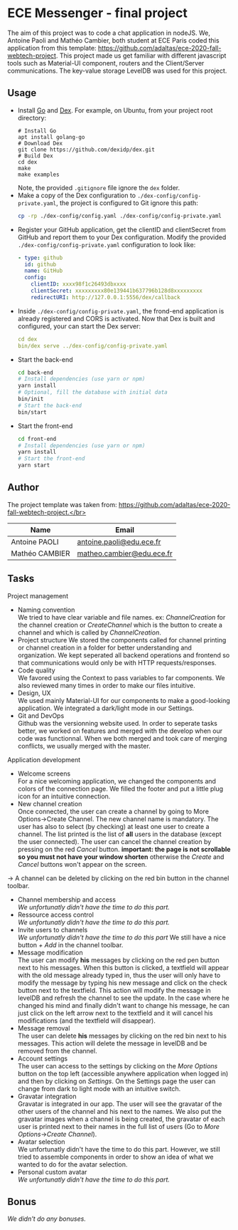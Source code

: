 
# ECE Messenger - final project

The aim of this project was to code a chat application in nodeJS. We, Antoine Paoli and Mathéo Cambier, both student at ECE Paris coded this application from this template: https://github.com/adaltas/ece-2020-fall-webtech-project. This project made us get familiar with different javascript tools such as Material-UI component, routers and the Client/Server communications. The key-value storage LevelDB was used for this project.

## Usage

* Install [Go](https://golang.org/) and [Dex](https://dexidp.io/docs/getting-started/). For example, on Ubuntu, from your project root directory:   
  ```
  # Install Go
  apt install golang-go
  # Download Dex
  git clone https://github.com/dexidp/dex.git
  # Build Dex
  cd dex
  make
  make examples
  ```
  Note, the provided `.gitignore` file ignore the `dex` folder.
* Make a copy of the Dex configuration to `./dex-config/config-private.yaml`, the project is configured to Git ignore this path:
  ```bash
  cp -rp ./dex-config/config.yaml ./dex-config/config-private.yaml
  ```
* Register your GitHub application, get the clientID and clientSecret from GitHub and report them to your Dex configuration. Modify the provided `./dex-config/config-private.yaml` configuration to look like:
  ```yaml
  - type: github
    id: github
    name: GitHub
    config:
      clientID: xxxx98f1c26493dbxxxx
      clientSecret: xxxxxxxxx80e139441b637796b128d8xxxxxxxxx
      redirectURI: http://127.0.0.1:5556/dex/callback
  ```
* Inside `./dex-config/config-private.yaml`, the frond-end application is already registered and CORS is activated. Now that Dex is built and configured, your can start the Dex server:
  ```yaml
  cd dex
  bin/dex serve ../dex-config/config-private.yaml
  ```
* Start the back-end
  ```bash
  cd back-end
  # Install dependencies (use yarn or npm)
  yarn install
  # Optional, fill the database with initial data
  bin/init
  # Start the back-end
  bin/start
  ```
* Start the front-end
  ```bash
  cd front-end
  # Install dependencies (use yarn or npm)
  yarn install
  # Start the front-end
  yarn start
  ```

## Author
The project template was taken from: https://github.com/adaltas/ece-2020-fall-webtech-project.</br>

| Name | Email |
| --- | --- |
| Antoine PAOLI | antoine.paoli@edu.ece.fr |
| Mathéo CAMBIER | matheo.cambier@edu.ece.fr |

## Tasks

Project management

* Naming convention   
We tried to have clear variable and file names. ex: *ChannelCreation* for the channel creation or *CreateChannel* which is the button to create a channel and which is called by *ChannelCreation*.
* Project structure
We stored the components called for channel printing or channel creation in a folder for better understanding and organization. We kept seperated all backend operations and frontend so that communications would only be with HTTP requests/responses.
* Code quality   
We favored using the Context to pass variables to far components. We also reviewed many times in order to make our files intuitive.
* Design, UX   
We used mainly Material-UI for our components to make a good-looking application. We integrated a dark/light mode in our Settings.
* Git and DevOps   
Github was the versionning website used. In order to seperate tasks better, we worked on features and merged with the develop when our code was functionnal. When we both merged and took care of merging conflicts, we usually merged with the master.

Application development

* Welcome screens   
For a nice welcoming application, we changed the components and colors of the connection page. We filled the footer and put a little plug icon for an intuitive connection.
* New channel creation   
Once connected, the user can create a channel by going to More Options->Create Channel. The new channel name is mandatory. The user has also to select (by checking) at least one user to create a channel. The list printed is the list of **all** users in the database (except the user connected). The user can cancel the channel creation by pressing on the red *Cancel* button.
**important: the page is not scrollable so you must not have your window shorten** otherwise the *Create* and *Cancel* buttons won't appear on the screen.

-> A channel can be deleted by clicking on the red bin button in the channel toolbar.
* Channel membership and access   
*We unfortunatly didn't have the time to do this part.*
* Ressource access control   
*We unfortunatly didn't have the time to do this part.*
* Invite users to channels   
*We unfortunatly didn't have the time to do this part* We still have a nice button *+ Add* in the channel toolbar.
* Message modification   
The user can modify **his** messages by clicking on the red pen button next to his messages. When this button is clicked, a textfield will appear with the old message already typed in, thus the user will only have to modify the message by typing his new message and click on the check button next to the textfield. This action will modify the message in levelDB and refresh the channel to see the update. In the case where he changed his mind and finally didn't want to change his message, he can just click on the left arrow next to the textfield and it will cancel his modifications (and the textfield will disappear).
* Message removal   
The user can delete **his** messages by clicking on the red bin next to his messages. This action will delete the message in levelDB and be removed from the channel.
* Account settings   
The user can access to the settings by clicking on the *More Options* button on the top left (accessible anywhere application when logged in) and then by clicking on *Settings*. On the Settings page the user can change from dark to light mode with an intuitive switch. 
* Gravatar integration   
Gravatar is integrated in our app. The user will see the gravatar of the other users of the channel and his next to the names. We also put the gravatar images when a channel is being created, the gravatar of each user is printed next to their names in the full list of users (Go to *More Options*->*Create Channel*).
* Avatar selection   
We unfortunatly didn't have the time to do this part. However, we still tried to assemble components in order to show an idea of what we wanted to do for the avatar selection.
* Personal custom avatar   
*We unfortunatly didn't have the time to do this part.*

## Bonus

*We didn't do any bonuses.*

